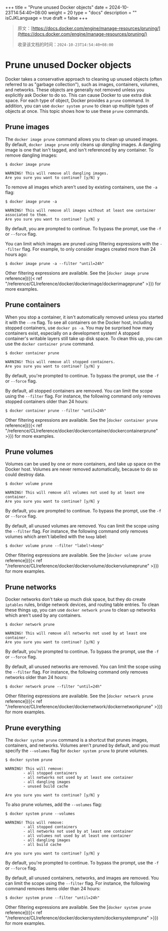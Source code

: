 +++
title = "Prune unused Docker objects"
date = 2024-10-23T14:54:40+08:00
weight = 20
type = "docs"
description = ""
isCJKLanguage = true
draft = false
+++

> 原文：[https://docs.docker.com/engine/manage-resources/pruning/](https://docs.docker.com/engine/manage-resources/pruning/)
>
> 收录该文档的时间：`2024-10-23T14:54:40+08:00`

# Prune unused Docker objects

Docker takes a conservative approach to cleaning up unused objects (often referred to as "garbage collection"), such as images, containers, volumes, and networks. These objects are generally not removed unless you explicitly ask Docker to do so. This can cause Docker to use extra disk space. For each type of object, Docker provides a `prune` command. In addition, you can use `docker system prune` to clean up multiple types of objects at once. This topic shows how to use these `prune` commands.

## Prune images

The `docker image prune` command allows you to clean up unused images. By default, `docker image prune` only cleans up *dangling* images. A dangling image is one that isn't tagged, and isn't referenced by any container. To remove dangling images:



```console
$ docker image prune

WARNING! This will remove all dangling images.
Are you sure you want to continue? [y/N] y
```

To remove all images which aren't used by existing containers, use the `-a` flag:



```console
$ docker image prune -a

WARNING! This will remove all images without at least one container associated to them.
Are you sure you want to continue? [y/N] y
```

By default, you are prompted to continue. To bypass the prompt, use the `-f` or `--force` flag.

You can limit which images are pruned using filtering expressions with the `--filter` flag. For example, to only consider images created more than 24 hours ago:



```console
$ docker image prune -a --filter "until=24h"
```

Other filtering expressions are available. See the [`docker image prune` reference]({{< ref "/reference/CLIreference/docker/dockerimage/dockerimageprune" >}}) for more examples.

## Prune containers

When you stop a container, it isn't automatically removed unless you started it with the `--rm` flag. To see all containers on the Docker host, including stopped containers, use `docker ps -a`. You may be surprised how many containers exist, especially on a development system! A stopped container's writable layers still take up disk space. To clean this up, you can use the `docker container prune` command.



```console
$ docker container prune

WARNING! This will remove all stopped containers.
Are you sure you want to continue? [y/N] y
```

By default, you're prompted to continue. To bypass the prompt, use the `-f` or `--force` flag.

By default, all stopped containers are removed. You can limit the scope using the `--filter` flag. For instance, the following command only removes stopped containers older than 24 hours:



```console
$ docker container prune --filter "until=24h"
```

Other filtering expressions are available. See the [`docker container prune` reference]({{< ref "/reference/CLIreference/docker/dockercontainer/dockercontainerprune" >}}) for more examples.

## Prune volumes

Volumes can be used by one or more containers, and take up space on the Docker host. Volumes are never removed automatically, because to do so could destroy data.



```console
$ docker volume prune

WARNING! This will remove all volumes not used by at least one container.
Are you sure you want to continue? [y/N] y
```

By default, you are prompted to continue. To bypass the prompt, use the `-f` or `--force` flag.

By default, all unused volumes are removed. You can limit the scope using the `--filter` flag. For instance, the following command only removes volumes which aren't labelled with the `keep` label:



```console
$ docker volume prune --filter "label!=keep"
```

Other filtering expressions are available. See the [`docker volume prune` reference]({{< ref "/reference/CLIreference/docker/dockervolume/dockervolumeprune" >}}) for more examples.

## Prune networks

Docker networks don't take up much disk space, but they do create `iptables` rules, bridge network devices, and routing table entries. To clean these things up, you can use `docker network prune` to clean up networks which aren't used by any containers.



```console
$ docker network prune

WARNING! This will remove all networks not used by at least one container.
Are you sure you want to continue? [y/N] y
```

By default, you're prompted to continue. To bypass the prompt, use the `-f` or `--force` flag.

By default, all unused networks are removed. You can limit the scope using the `--filter` flag. For instance, the following command only removes networks older than 24 hours:



```console
$ docker network prune --filter "until=24h"
```

Other filtering expressions are available. See the [`docker network prune` reference]({{< ref "/reference/CLIreference/docker/dockernetwork/dockernetworkprune" >}}) for more examples.

## Prune everything

The `docker system prune` command is a shortcut that prunes images, containers, and networks. Volumes aren't pruned by default, and you must specify the `--volumes` flag for `docker system prune` to prune volumes.



```console
$ docker system prune

WARNING! This will remove:
        - all stopped containers
        - all networks not used by at least one container
        - all dangling images
        - unused build cache

Are you sure you want to continue? [y/N] y
```

To also prune volumes, add the `--volumes` flag:



```console
$ docker system prune --volumes

WARNING! This will remove:
        - all stopped containers
        - all networks not used by at least one container
        - all volumes not used by at least one container
        - all dangling images
        - all build cache

Are you sure you want to continue? [y/N] y
```

By default, you're prompted to continue. To bypass the prompt, use the `-f` or `--force` flag.

By default, all unused containers, networks, and images are removed. You can limit the scope using the `--filter` flag. For instance, the following command removes items older than 24 hours:



```console
$ docker system prune --filter "until=24h"
```

Other filtering expressions are available. See the [`docker system prune` reference]({{< ref "/reference/CLIreference/docker/dockersystem/dockersystemprune" >}}) for more examples.
